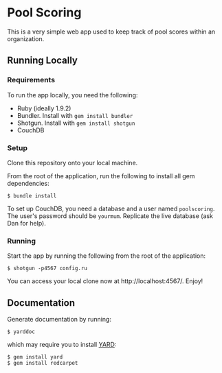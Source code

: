 Pool Scoring
============

This is a very simple web app used to keep track of pool scores within an organization.


Running Locally
---------------

### Requirements ###

To run the app locally, you need the following:
 * Ruby (ideally 1.9.2)
 * Bundler. Install with `gem install bundler`
 * Shotgun. Install with `gem install shotgun`
 * CouchDB

### Setup ###

Clone this repository onto your local machine.

From the root of the application, run the following to install all gem dependencies:

    $ bundle install

To set up CouchDB, you need a database and a user named `poolscoring`. The user's
password should be `yourmum`. Replicate the live database (ask Dan for help).

### Running ###

Start the app by running the following from the root of the application:

    $ shotgun -p4567 config.ru

You can access your local clone now at http://localhost:4567/. Enjoy!


Documentation
-------------

Generate documentation by running:

    $ yarddoc

which may require you to install [YARD](http://yardoc.org/guides/index.html): 

    $ gem install yard
    $ gem install redcarpet

